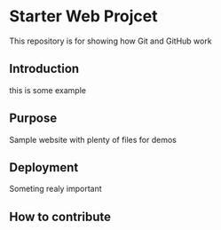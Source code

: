 # Starter Web Projcet

This repository is for showing how Git and GitHub work

## Introduction

this is some example
## Purpose

Sample website with plenty of files for demos
## Deployment

Someting realy important
## How to contribute

